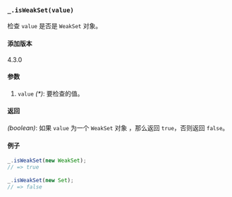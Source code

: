 ### `_.isWeakSet(value)`[​](#_isweaksetvalue "_isweaksetvalue的直接链接")

检查 `value` 是否是 `WeakSet` 对象。

#### 添加版本

4.3.0

#### 参数

1.  `value` _(\*)_: 要检查的值。

#### 返回

_(boolean)_: 如果 `value` 为一个 `WeakSet` 对象 ，那么返回 `true`，否则返回 `false`。

#### 例子

```js
_.isWeakSet(new WeakSet);
// => true
 
_.isWeakSet(new Set);
// => false

```